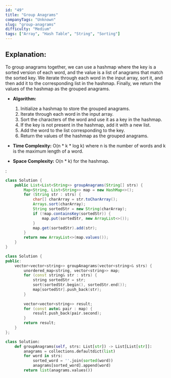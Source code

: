 ```yaml
---
id: "49"
title: "Group Anagrams"
companyTags: "Unknown"
slug: "group-anagrams"
difficulty: "Medium"
tags: ["Array", "Hash Table", "String", "Sorting"]
---
```


## Explanation:
To group anagrams together, we can use a hashmap where the key is a sorted version of each word, and the value is a list of anagrams that match the sorted key. We iterate through each word in the input array, sort it, and then add it to the corresponding list in the hashmap. Finally, we return the values of the hashmap as the grouped anagrams.

- **Algorithm:**
  1. Initialize a hashmap to store the grouped anagrams.
  2. Iterate through each word in the input array.
  3. Sort the characters of the word and use it as a key in the hashmap.
  4. If the key is not present in the hashmap, add it with a new list.
  5. Add the word to the list corresponding to the key.
  6. Return the values of the hashmap as the grouped anagrams.

- **Time Complexity:** O(n * k * log k) where n is the number of words and k is the maximum length of a word.
- **Space Complexity:** O(n * k) for the hashmap.

:

```java
class Solution {
    public List<List<String>> groupAnagrams(String[] strs) {
        Map<String, List<String>> map = new HashMap<>();
        for (String str : strs) {
            char[] charArray = str.toCharArray();
            Arrays.sort(charArray);
            String sortedStr = new String(charArray);
            if (!map.containsKey(sortedStr)) {
                map.put(sortedStr, new ArrayList<>());
            }
            map.get(sortedStr).add(str);
        }
        return new ArrayList<>(map.values());
    }
}
```

```cpp
class Solution {
public:
    vector<vector<string>> groupAnagrams(vector<string>& strs) {
        unordered_map<string, vector<string>> map;
        for (const string& str : strs) {
            string sortedStr = str;
            sort(sortedStr.begin(), sortedStr.end());
            map[sortedStr].push_back(str);
        }
        
        vector<vector<string>> result;
        for (const auto& pair : map) {
            result.push_back(pair.second);
        }
        return result;
    }
};
```

```python
class Solution:
    def groupAnagrams(self, strs: List[str]) -> List[List[str]]:
        anagrams = collections.defaultdict(list)
        for word in strs:
            sorted_word = ''.join(sorted(word))
            anagrams[sorted_word].append(word)
        return list(anagrams.values())
```